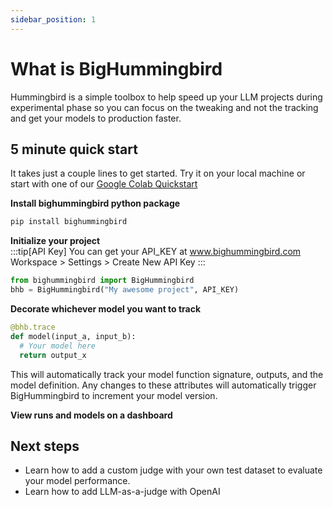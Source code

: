 ```yaml
---
sidebar_position: 1
---
```


# What is BigHummingbird
Hummingbird is a simple toolbox to help speed up your LLM projects during experimental phase so you can focus on the tweaking and not the tracking and get your models to production faster. 

## 5 minute quick start  
It takes just a couple lines to get started. Try it on your local machine or start with one of our
[Google Colab Quickstart](https://colab.research.google.com/drive/1bKd5OZdFtC5a1SpXvp1FxRdVsgdf9M26#scrollTo=xSAJTLv6GBGc)

**Install bighummingbird python package**
```bash
pip install bighummingbird
```

**Initialize your project**  
:::tip[API Key]
You can get your API_KEY at www.bighummingbird.com Workspace > Settings > Create New API Key
:::

```python
from bighummingbird import BigHummingbird
bhb = BigHummingbird("My awesome project", API_KEY)
```

**Decorate whichever model you want to track**  

```python
@bhb.trace
def model(input_a, input_b):
  # Your model here
  return output_x
```
This will automatically track your model function signature, outputs, and the model definition. Any changes to these attributes will automatically trigger BigHummingbird to increment your model version. 

**View runs and models on a dashboard**  


## Next steps  
- Learn how to add a custom judge with your own test dataset to evaluate your model performance. 
- Learn how to add LLM-as-a-judge with OpenAI